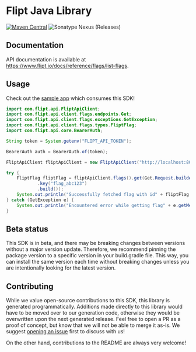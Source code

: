 # Flipt Java Library

[![Maven Central](https://img.shields.io/maven-central/v/io.github.fern-api/flipt)](https://central.sonatype.dev/artifact/io.github.fern-api/flipt/0.1.0/versions)
![Sonatype Nexus (Releases)](https://img.shields.io/nexus/r/io.github.fern-api/flipt?server=https%3A%2F%2Fs01.oss.sonatype.org)

## Documentation

API documentation is available at <https://www.flipt.io/docs/reference/flags/list-flags>.

## Usage

Check out the [sample app](.sample-app/app.java) which consumes this SDK!

```java
import com.flipt.api.FliptApiClient;
import com.flipt.api.client.flags.endpoints.Get;
import com.flipt.api.client.flags.exceptions.GetException;
import com.flipt.api.client.flags.types.FliptFlag;
import com.flipt.api.core.BearerAuth;

String token = System.getenv("FLIPT_API_TOKEN");

BearerAuth auth = BearerAuth.of(token);

FliptApiClient fliptApiClient = new FliptApiClient("http://localhost:8080", auth);

try {
    FliptFlag fliptFlag = fliptApiClient.flags().get(Get.Request.builder()
            .key("flag_abc123")
            .build());
    System.out.println("Successfully fetched flag with id" + fliptFlag.getKey());
} catch (GetException e) {
    System.out.println("Encountered error while getting flag" + e.getMessage());
}
```

## Beta status

This SDK is in beta, and there may be breaking changes between versions without a major version update. Therefore, we recommend pinning the package version to a specific version in your build.gradle file. This way, you can install the same version each time without breaking changes unless you are intentionally looking for the latest version.

## Contributing

While we value open-source contributions to this SDK, this library is generated programmatically. Additions made directly to this library would have to be moved over to our generation code, otherwise they would be overwritten upon the next generated release. Feel free to open a PR as a proof of concept, but know that we will not be able to merge it as-is. We suggest [opening an issue](https://github.com/fern-flipt/flipt-java/issues) first to discuss with us!

On the other hand, contributions to the README are always very welcome!
